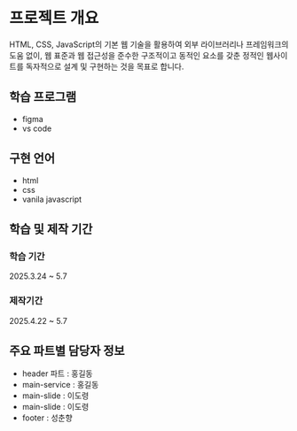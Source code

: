 # 프로젝트 개요
HTML, CSS, JavaScript의 기본 웹 기술을 활용하여 외부 라이브러리나 프레임워크의 도움 없이, 웹 표준과 웹 접근성을 준수한 구조적이고 동적인 요소를 갖춘 정적인 웹사이트를 독자적으로 설계 및 구현하는 것을 목표로 합니다.

## 학습 프로그램
+ figma
+ vs code

## 구현 언어
+ html
+ css
+ vanila javascript

## 학습 및 제작 기간
### 학습 기간
2025.3.24 ~ 5.7
### 제작기간
2025.4.22 ~ 5.7

## 주요 파트별 담당자 정보
+ header 파트 : 홍길동
+ main-service : 홍길동
+ main-slide : 이도령
+ main-slide : 이도령
+ footer : 성춘향